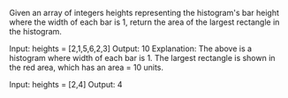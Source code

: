 Given an array of integers heights representing the histogram's bar height where the width of each bar is 1, return the area of the largest rectangle in the histogram.

Input: heights = [2,1,5,6,2,3]
Output: 10
Explanation: The above is a histogram where width of each bar is 1.
The largest rectangle is shown in the red area, which has an area = 10 units.

Input: heights = [2,4]
Output: 4
